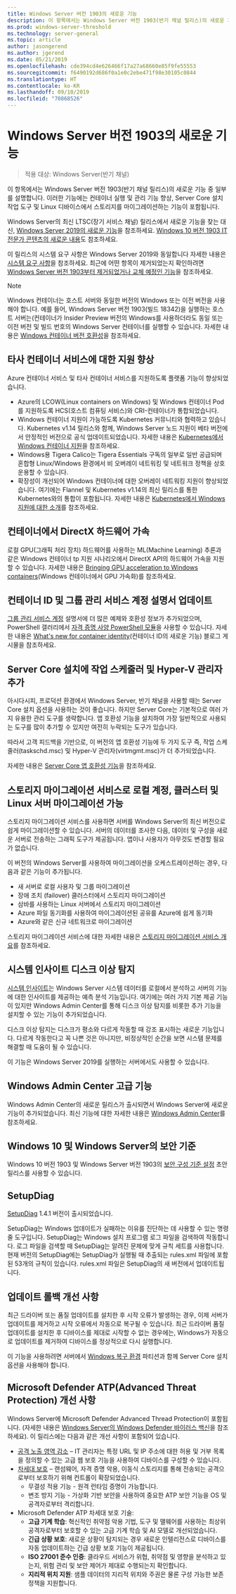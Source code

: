 ```yaml
---
title: Windows Server 버전 1903의 새로운 기능
description: 이 항목에서는 Windows Server 버전 1903(반기 채널 릴리스)의 새로운 기능 중 일부를 설명합니다.
ms.prod: windows-server-threshold
ms.technology: server-general
ms.topic: article
author: jasongerend
ms.author: jgerend
ms.date: 05/21/2019
ms.openlocfilehash: cde394cd4e626466f17a27a68660e85f9fe55553
ms.sourcegitcommit: f6490192d686f0a1e0c2ebe471f98e30105c0844
ms.translationtype: HT
ms.contentlocale: ko-KR
ms.lasthandoff: 09/10/2019
ms.locfileid: "70868526"
---
```

# <a name="whats-new-in-windows-server-version-1903"></a>Windows Server 버전 1903의 새로운 기능

>적용 대상: Windows Server(반기 채널)

이 항목에서는 Windows Server 버전 1903(반기 채널 릴리스)의 새로운 기능 중 일부를 설명합니다. 이러한 기능에는 컨테이너 실행 및 관리 기능 향상, Server Core 설치 작업 도구 및 Linux 디바이스에서 스토리지를 마이그레이션하는 기능이 포함됩니다.

Windows Server의 최신 LTSC(장기 서비스 채널) 릴리스에서 새로운 기능을 찾는 대신, [Windows Server 2019의 새로운 기능](../get-started-19/whats-new-19.md)을 참조하세요. [Windows 10 버전 1903 IT 전문가 콘텐츠의 새로운 내용](https://docs.microsoft.com/windows/whats-new/whats-new-windows-10-version-1903)도 참조하세요.

이 릴리스의 시스템 요구 사항은 Windows Server 2019와 동일합니다 자세한 내용은 [시스템 요구 사항](../get-started-19/sys-reqs-19.md)을 참조하세요. 최근에 어떤 항목이 제거되었는지 확인하려면 [Windows Server 버전 1903부터 제거되었거나 교체 예정인 기능](../get-started-19/removed-features-1903.md)을 참조하세요.

> [!NOTE]
> Windows 컨테이너는 호스트 서버와 동일한 버전의 Windows 또는 이전 버전을 사용해야 합니다.  예를 들어, Windows Server 버전 1903(빌드 18342)을 실행하는 호스트 서버는(컨테이너가 Insider Preview 버전의 Windows를 사용하더라도 동일 또는 이전 버전 및 빌드 번호의 Windows Server 컨테이너를 실행할 수 있습니다. 자세한 내용은 [Windows 컨테이너 버전 호환성](https://docs.microsoft.com/virtualization/windowscontainers/deploy-containers/version-compatibility)을 참조하세요.

## <a name="enhanced-support-for-non-microsoft-container-services"></a>타사 컨테이너 서비스에 대한 지원 향상

Azure 컨테이너 서비스 및 타사 컨테이너 서비스를 지원하도록 플랫폼 기능이 향상되었습니다.

- Azure의 LCOW(Linux containers on Windows) 및 Windows 컨테이너 Pod를 지원하도록 HCS(호스트 컴퓨팅 서비스)와 CRI-컨테이너가 통합되었습니다.
- Windows 컨테이너 지원이 가능하도록 Kubernetes 커뮤니티와 협력하고 있습니다. Kubernetes v1.14 릴리스와 함께, Windows Server 노드 지원이 베타 버전에서 안정적인 버전으로 공식 업데이트되었습니다. 자세한 내용은 [Kubernetes에서 Windows 컨테이너 지원](https://cloudblogs.microsoft.com/opensource/2019/03/25/windows-server-containers-now-supported-kubernetes/)을 참조하세요.
- Windows용 Tigera Calico는 Tigera Essentials 구독의 일부로 일반 공급되며 혼합형 Linux/Windows 환경에서 비 오버레이 네트워킹 및 네트워크 정책을 상호 운용할 수 있습니다.
- 확장성이 개선되어 Windows 컨테이너에 대한 오버레이 네트워킹 지원이 향상되었습니다. 여기에는 Flannel 및 Kubernetes v1.14의 최신 릴리스를 통한 Kubernetes와의 통합이 포함됩니다. 자세한 내용은 [Kubernetes에서 Windows 지원에 대한 소개](https://kubernetes.io/docs/setup/windows/)를 참조하세요.

## <a name="directx-hardware-acceleration-in-containers"></a>컨테이너에서 DirectX 하드웨어 가속

로컬 GPU(그래픽 처리 장치) 하드웨어를 사용하는 ML(Machine Learning) 추론과 같은 Windows 컨테이너 tp 지원 시나리오에서 DirectX API의 하드웨어 가속을 지원할 수 있습니다. 자세한 내용은 [Bringing GPU acceleration to Windows containers](https://techcommunity.microsoft.com/t5/Containers/Bringing-GPU-acceleration-to-Windows-containers/ba-p/393939)(Windows 컨테이너에서 GPU 가속화)를 참조하세요.

## <a name="updated-container-identity-and-group-managed-service-account-documentation"></a>컨테이너 ID 및 그룹 관리 서비스 계정 설명서 업데이트

[그룹 관리 서비스 계정](https://docs.microsoft.com/virtualization/windowscontainers/manage-containers/manage-serviceaccounts) 설명서에 더 많은 예제와 호환성 정보가 추가되었으며, PowerShell 갤러리에서 [자격 증명 사양 PowerShell 모듈](https://www.powershellgallery.com/packages/CredentialSpec)을 사용할 수 있습니다. 자세한 내용은 [What's new for container identity](https://techcommunity.microsoft.com/t5/Containers/What-s-new-for-container-identity/ba-p/389151)(컨테이너 ID의 새로운 기능) 블로그 게시물을 참조하세요.

## <a name="add-task-scheduler-and-hyper-v-manager-to-server-core-installations"></a>Server Core 설치에 작업 스케줄러 및 Hyper-V 관리자 추가

아시다시피, 프로덕션 환경에서 Windows Server, 반기 채널을 사용할 때는 Server Core 설치 옵션을 사용하는 것이 좋습니다. 하지만 Server Core는 기본적으로 여러 가지 유용한 관리 도구를 생략합니다. 앱 호환성 기능을 설치하여 가장 일반적으로 사용되는 도구를 많이 추가할 수 있지만 여전히 누락되는 도구가 있습니다.

따라서 고객 피드백을 기반으로, 이 버전의 앱 호환성 기능에 두 가지 도구 즉, 작업 스케줄러(taskschd.msc) 및 Hyper-V 관리자(virtmgmt.msc)가 더 추가되었습니다.

자세한 내용은 [Server Core 앱 호환성 기능](../get-started-19/install-fod-19.md)을 참조하세요.

## <a name="storage-migration-service-now-migrates-local-accounts-clusters-and-linux-servers"></a>스토리지 마이그레이션 서비스로 로컬 계정, 클러스터 및 Linux 서버 마이그레이션 가능

스토리지 마이그레이션 서비스를 사용하면 서버를 Windows Server의 최신 버전으로 쉽게 마이그레이션할 수 있습니다. 서버의 데이터를 조사한 다음, 데이터 및 구성을 새로운 서버로 전송하는 그래픽 도구가 제공됩니다. 앱이나 사용자가 아무것도 변경할 필요가 없습니다.

이 버전의 Windows Server를 사용하여 마이그레이션을 오케스트레이션하는 경우, 다음과 같은 기능이 추가됩니다.

- 새 서버로 로컬 사용자 및 그룹 마이그레이션
- 장애 조치 (failover) 클러스터에서 스토리지 마이그레이션
- 삼바를 사용하는 Linux 서버에서 스토리지 마이그레이션
- Azure 파일 동기화를 사용하여 마이그레이션된 공유를 Azure에 쉽게 동기화
- Azure와 같은 신규 네트워크로 마이그레이션

스토리지 마이그레이션 서비스에 대한 자세한 내용은 [스토리지 마이그레이션 서비스 개요](../storage/storage-migration-service/overview.md)를 참조하세요.

## <a name="system-insights-disk-anomaly-detection"></a>시스템 인사이트 디스크 이상 탐지

[시스템 인사이트](../manage/system-insights/overview.md)는 Windows Server 시스템 데이터를 로컬에서 분석하고 서버의 기능에 대한 인사이트를 제공하는 예측 분석 기능입니다. 여기에는 여러 가지 기본 제공 기능이 있지만 Windows Admin Center를 통해 디스크 이상 탐지를 비롯한 추가 기능을 설치할 수 있는 기능이 추가되었습니다.

디스크 이상 탐지는 디스크가 평소와 다르게 작동할 때 강조 표시하는 새로운 기능입니다.  다르게 작동한다고 꼭 나쁜 것은 아니지만, 비정상적인 순간을 보면 시스템 문제를 해결할 때 도움이 될 수 있습니다.

이 기능은 Windows Server 2019를 실행하는 서버에서도 사용할 수 있습니다.

## <a name="windows-admin-center-enhancements"></a>Windows Admin Center 고급 기능

Windows Admin Center의 새로운 릴리스가 출시되면서 Windows Server에 새로운 기능이 추가되었습니다. 최신 기능에 대한 자세한 내용은 [Windows Admin Center](../manage/windows-admin-center/understand/windows-admin-center.md)를 참조하세요.

## <a name="security-baseline-for-windows-10-and-windows-server"></a>Windows 10 및 Windows Server의 보안 기준

Windows 10 버전 1903 및 Windows Server 버전 1903의 [보안 구성 기준 설정](https://blogs.technet.microsoft.com/secguide/2019/04/24/security-baseline-draft-for-windows-10-v1903-and-windows-server-v1903/) 초안 릴리스를 사용할 수 있습니다.

## <a name="setupdiag"></a>SetupDiag
[SetupDiag](https://docs.microsoft.com/windows/deployment/upgrade/setupdiag) 1.4.1 버전이 출시되었습니다.

SetupDiag는 Windows 업데이트가 실패하는 이유를 진단하는 데 사용할 수 있는 명령줄 도구입니다. SetupDiag는 Windows 설치 프로그램 로그 파일을 검색하여 작동합니다. 로그 파일을 검색할 때 SetupDiag는 알려진 문제에 맞게 규칙 세트를 사용합니다. 현재 버전의 SetupDiag에는 SetupDiag가 실행될 때 추출되는 rules.xml 파일에 포함된 53개의 규칙이 있습니다. rules.xml 파일은 SetupDiag의 새 버전에서 업데이트됩니다.

## <a name="update-rollback-improvements"></a>업데이트 롤백 개선 사항

최근 드라이버 또는 품질 업데이트를 설치한 후 시작 오류가 발생하는 경우, 이제 서버가 업데이트를 제거하고 시작 오류에서 자동으로 복구될 수 있습니다. 최근 드라이버 품질 업데이트를 설치한 후 디바이스를 제대로 시작할 수 없는 경우에는, Windows가 자동으로 업데이트를 제거하여 디바이스를 정상적으로 다시 실행합니다.

이 기능을 사용하려면 서버에서 [Windows 복구 환경](https://docs.microsoft.com/windows-hardware/manufacture/desktop/windows-recovery-environment--windows-re--technical-reference) 파티션과 함께 Server Core 설치 옵션을 사용해야 합니다.

## <a name="microsoft-defender-advanced-threat-protection-atp-improvements"></a>Microsoft Defender ATP(Advanced Threat Protection) 개선 사항

Windows Server에 Microsoft Defender Advanced Thread Protection이 포함됩니다. (자세한 내용은 [Windows Server의 Windows Defender 바이러스 백신](https://docs.microsoft.com/windows/security/threat-protection/windows-defender-antivirus/windows-defender-antivirus-on-windows-server-2016)을 참조하세요). 이 릴리스에는 다음과 같은 개선 사항이 포함되어 있습니다.

- [공격 노출 영역 감소](https://docs.microsoft.com/windows/security/threat-protection/windows-defender-atp/overview-attack-surface-reduction) – IT 관리자는 특정 URL 및 IP 주소에 대한 허용 및 거부 목록을 정의할 수 있는 고급 웹 보호 기능을 사용하여 디바이스를 구성할 수 있습니다.
- [차세대 보호](https://docs.microsoft.com/windows/security/threat-protection/windows-defender-antivirus/windows-defender-antivirus-in-windows-10) – 랜섬웨어, 자격 증명 악용, 이동식 스토리지를 통해 전송되는 공격으로부터 보호하기 위해 컨트롤이 확장되었습니다.
    - 무결성 적용 기능 - 원격 런타임 증명이 가능합니다.
    - 변조 방지 기능 - 가상화 기반 보안을 사용하여 중요한 ATP 보안 기능을 OS 및 공격자로부터 격리합니다.
- Microsoft Defender ATP 차세대 보호 기술:
    - **고급 기계 학습**: 혁신적인 취약점 악용 기법, 도구 및 맬웨어를 사용하는 최상위 공격자로부터 보호할 수 있는 고급 기계 학습 및 AI 모델로 개선되었습니다.
    - **긴급 상황 보호**: 새로운 상황이 탐지되는 경우 새로운 인텔리전스로 디바이스를 자동 업데이트하는 긴급 상황 보호 기능이 제공됩니다.
    - **ISO 27001 준수 인증**: 클라우드 서비스가 위협, 취약점 및 영향을 분석하고 있는지, 위험 관리 및 보안 제어가 제대로 수행되는지 확인합니다.
    - **지리적 위치 지원**: 샘플 데이터의 지리적 위치와 주권은 물론 구성 가능한 보존 정책을 지원합니다.